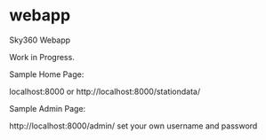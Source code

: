 # webapp
Sky360 Webapp

Work in Progress.



Sample Home Page:

localhost:8000 or 
http://localhost:8000/stationdata/


Sample Admin Page:

http://localhost:8000/admin/
set your own username and password  


